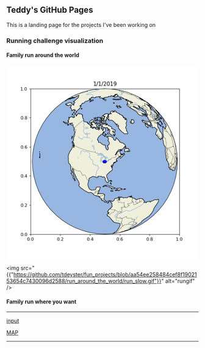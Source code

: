## Teddy's GitHub Pages

This is a landing page for the projects I've been working on

### Running challenge visualization
#### Family run around the world
![rungif](https://github.com/tdeyster/fun_projects/blob/aa54ee258484cef8f1902153654c7430096d2588/run_around_the_world/run_slow.gif)

<img src="{{"https://github.com/tdeyster/fun_projects/blob/aa54ee258484cef8f1902153654c7430096d2588/run_around_the_world/run_slow.gif"}}" alt="rungif" />

#### Family run where you want
---
[input](https://docs.google.com/spreadsheets/d/1zUNnt4nbvUa2erNJQ0dZ4SyDu0VtDupyh6j7NLRBETA/edit?usp=sharing)

[MAP](https://www.google.com/maps/d/u/2/embed?mid=18tsghISTK9WOjYqDmI-UHgpZthieLF0_)
   
---

